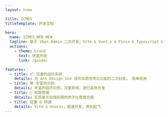 ```yaml
---
layout: home

title: ICMES
titleTemplate: 开发文档

hero:
  name: ICMES_WEB_NEW
  tagline: 基于 Vben Admin 二次开发，Vite & Vue3.x & Pinia & Typescript & Unocss & Ant Design Vue
  actions:
    - theme: brand
      text: 快速开始
      link: /guide/

features:
  - title: 📦 完善的组件系统
    details: 对 Ant Design Vue 组件及其他常见功能的二次封装， 简单易用
  - title: 🛠️ 丰富的示例
    details: 丰富的组件示例，及拿即用，进行高效开发
  - title: 🔑 权限管理
    details: 实现基于后端权限的原子化管理方案
  - title: 轻量 & 快速
    details: Vite & Unocss，极速开发，爽到起飞
---
```

